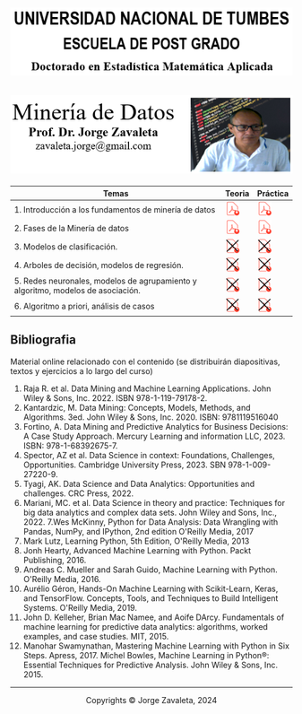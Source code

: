 ![UNT](images/untumbes.PNG)
---
![BIO](images/bio-zava.PNG)
---

| Temas                                              | Teoria | Práctica    |
|--------------------------------------------------------|--------| ------------|
| 1. Introducción a los fundamentos de minería de datos | [<img src="images/pdf1.png" alt="pdf" width="25"/>](pdf/01_intro_mineria_de_datos_2024.pdf) | [<img src="images/pdf1.png" alt="pdf" width="25"/>](pdf/01_ambientes_de_programacao_2024.pdf)|
| 2. Fases de la Minería de datos | [<img src="images/pdf1.png" alt="pdf" width="25"/>](pdf/01_intro_mineria_de_datos_2024.pdf)| [<img src="images/pdf1.png" alt="pdf" width="25"/>](pdf/01_ambientes_de_programacao_2024.pdf)|
| 3. Modelos de clasificación. |  [<img src="images/pdf2.png" alt="pdf" width="25"/>](DM_not_found.md) |  [<img src="images/pdf2.png" alt="pdf" width="25"/>](DM_not_found.md) |
| 4. Arboles de decisión, modelos de regresión.|  [<img src="images/pdf2.png" alt="pdf" width="25"/>](DM_not_found.md) |  [<img src="images/pdf2.png" alt="pdf" width="25"/>](DM_not_found.md) |
| 5. Redes neuronales, modelos de agrupamiento y algoritmo, modelos de asociación.|  [<img src="images/pdf2.png" alt="pdf" width="25"/>](DM_not_found.md) |  [<img src="images/pdf2.png" alt="pdf" width="25"/>](DM_not_found.md) |
| 6. Algoritmo a priori, análisis de casos|  [<img src="images/pdf2.png" alt="pdf" width="25"/>](DM_not_found.md) |  [<img src="images/pdf2.png" alt="pdf" width="25"/>](DM_not_found.md) |

## Bibliografia

Material online relacionado con el contenido (se distribuirán diapositivas, textos y ejercicios a lo largo del curso)

1. Raja R. et al. Data Mining and Machine Learning Applications. John Wiley & Sons, Inc. 2022. ISBN 978-1-119-79178-2.
2. Kantardzic, M. Data Mining: Concepts, Models, Methods, and Algorithms. 3ed. John Wiley & Sons, Inc. 2020. ISBN: 9781119516040
3. Fortino, A. Data Mining and Predictive Analytics for Business Decisions: A Case Study Approach. Mercury Learning and information LLC, 2023. ISBN: 978-1-68392675-7.
4. Spector, AZ et al.  Data Science in context: Foundations, Challenges, Opportunities. Cambridge University Press, 2023. SBN 978-1-009-27220-9.
5. Tyagi, AK. Data Science and Data Analytics: Opportunities and challenges. CRC Press, 2022.
6. Mariani, MC. et al. Data Science in theory and practice: Techniques for big data analytics and complex data sets. John Wiley and Sons, Inc., 2022.
7.Wes McKinny, Python for Data Analysis: Data Wrangling with Pandas, NumPy, and IPython, 2nd edition O'Reilly Media, 2017
8. Mark Lutz, Learning Python, 5th Edition, O'Reilly Media, 2013
9. Jonh Hearty, Advanced Machine Learning with Python. Packt Publishing, 2016.
10. Andreas C. Mueller and Sarah Guido, Machine Learning with Python. O'Reilly Media, 2016.
11. Aurélio Géron, Hands-On Machine Learning with Scikit-Learn, Keras, and TensorFlow. Concepts, Tools, and Techniques to Build Intelligent Systems. O'Reilly Media, 2019.
12. John D. Kelleher, Brian Mac Namee, and Aoife DArcy. Fundamentals of machine learning for predictive data analytics: algorithms, worked examples, and case studies. MIT, 2015.
13. Manohar Swamynathan, Mastering Machine Learning with Python in Six Steps. Apress, 2017. Michel Bowles, Machine Learning in Python®: Essential Techniques for Predictive Analysis. John Wiley & Sons, Inc. 2015.



---
 <center> Copyrights &copy; Jorge Zavaleta, 2024 </center>
